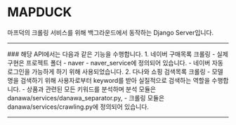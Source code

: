 # MAPDUCK
마프덕의 크롤링 서비스를 위해 백그라운드에서 동작하는 Django Server입니다.  
<hr/>
### 해당 API에서는 다음과 같은 기능을 수행합니다.
1. 네이버 구매목록 크롤링   
- 실제 구현은 프로젝트 폴더 - naver - naver_service에 정의되어 있습니다.   
- 네이버 자동 로그인을 가능하게 하기 위해 사용되었습니다.   
2. 다나와 쇼핑 검색목록 크롤링   
- 모델명을 검색하기 위해 사용자로부터 keyword를 받아 실질적으로 검색하는 역할을 수행합니다.   
- 상품과 관련된 모든 키워드를 분석하며 분석 모듈은 danawa/services/danawa_separator.py,   
- 크롤링 모듈은 danawa/services/crawling.py에 정의되어 있습니다. 

<hr/>
